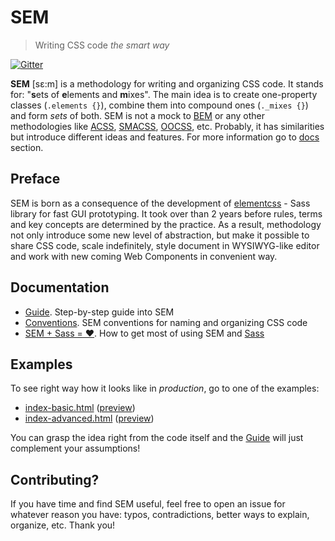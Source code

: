 # SEM

> Writing CSS code *the smart way*

[![Gitter](https://badges.gitter.im/Join%20Chat.svg)](https://gitter.im/timfayz/elementcss?utm_source=badge&utm_medium=badge&utm_campaign=pr-badge)

**SEM** [sɛ:m] is a methodology for writing and organizing CSS code. It stands for: "**s**ets of **e**lements and **m**ixes". The main idea is to create one-property classes (`.elements {}`), combine them into compound ones (`._mixes {}`) and form *sets* of both. SEM is not a mock to [BEM](https://tech.yandex.com/bem/) or any other methodologies like [ACSS](https://acss.io/), [SMACSS](https://smacss.com/), [OOCSS](https://www.smashingmagazine.com/2011/12/an-introduction-to-object-oriented-css-oocss/), etc. Probably, it has similarities but introduce different ideas and features. For more information go to [docs](#documentation) section.

## Preface
SEM is born as a consequence of the development of [elementcss](https://github.com/timfayz/elementcss) - Sass library for fast GUI prototyping. It took over than 2 years before rules, terms and key concepts are determined by the practice. As a result, methodology not only introduce some new level of abstraction, but make it possible to share CSS code, scale indefinitely, style document in WYSIWYG-like editor and work with new coming Web Components in convenient way.

## Documentation
- [Guide](docs/guide.md). Step-by-step guide into SEM
- [Conventions](docs/conventions.md). SEM conventions for naming and organizing CSS code 
- [SEM + Sass = ❤](docs/sem_and_sass.md). How to get most of using SEM and [Sass](https://sass-lang.com/)

## Examples
To see right way how it looks like in *production*, go to one of the examples:

- [index-basic.html](examples/index-basic.html) ([preview](http://htmlpreview.github.com/?https://github.com/timfayz/SEM/blob/master/examples/index-advanced.html))
- [index-advanced.html](examples/index-advanced.html) ([preview](http://htmlpreview.github.com/?https://github.com/timfayz/SEM/blob/master/examples/index-advanced.html))

You can grasp the idea right from the code itself and the [Guide](docs/guide.md) will just complement your assumptions!

## Contributing?
If you have time and find SEM useful, feel free to open an issue for whatever reason you have: typos, contradictions, better ways to explain, organize, etc. Thank you!
